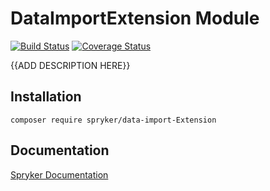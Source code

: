 # DataImportExtension Module
[![Build Status](https://travis-ci.org/spryker/data-import-Extension.svg)](https://travis-ci.org/spryker/data-import-Extension)
[![Coverage Status](https://coveralls.io/repos/github/spryker/data-import-Extension/badge.svg)](https://coveralls.io/github/spryker/data-import-Extension)

{{ADD DESCRIPTION HERE}}

## Installation

```
composer require spryker/data-import-Extension
```

## Documentation

[Spryker Documentation](https://academy.spryker.com/developing_with_spryker/module_guide/modules.html)
